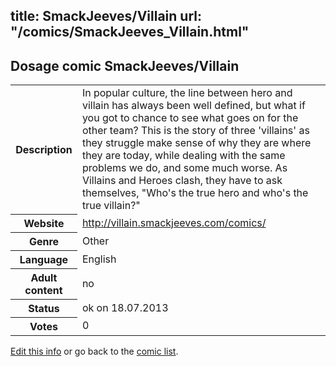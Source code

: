 title: SmackJeeves/Villain
url: "/comics/SmackJeeves_Villain.html"
---
Dosage comic SmackJeeves/Villain
-----------------------------------------

<p id="msg"></p>
<script type="text/javascript">
if (window.location.search === '?edit_info_mail=sent_ok') {
  var elem = document.getElementById("msg");
  elem.innerHTML = 'Edited information sucessfully sent for review, which is usually done daily. Thanks!';
  elem.className = 'ok';
}
</script>
<table class="comicinfo">
<tr>
<th>Description</th><td>In popular culture, the line between hero and villain has always been well defined, but what if you got to chance to see what goes on for the other team? This is the story of three 'villains' as they struggle make sense of why they are where they are today, while dealing with the same problems we do, and some much worse. As Villains and Heroes clash, they have to ask themselves, &quot;Who's the true hero and who's the true villain?&quot;</td>
</tr>
<tr>
<th>Website</th><td><a href="http://villain.smackjeeves.com/comics/">http://villain.smackjeeves.com/comics/</a></td>
</tr>
<tr>
<th>Genre</th><td>Other</td>
</tr>
<tr>
<th>Language</th><td>English</td>
</tr>
<tr>
<th>Adult content</th><td>no</td>
</tr>
<tr>
<th>Status</th><td>ok on 18.07.2013</td>
</tr>
<tr>
<th>Votes</th><td>0</td>
</tr>
</table>

[Edit this info](SmackJeeves_Villain_edit.html) or go back to the [comic list](../comic-index.html).
